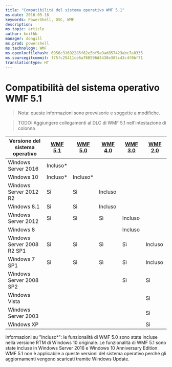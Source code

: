 ```yaml
---
title: "Compatibilità del sistema operativo WMF 5.1"
ms.date: 2016-05-16
keywords: PowerShell, DSC, WMF
description: 
ms.topic: article
author: keithb
manager: dongill
ms.prod: powershell
ms.technology: WMF
ms.openlocfilehash: 6956c31692285f62e5bf5a9ad857423abc7e8335
ms.sourcegitcommit: f75fc25411ce6a768596d3438e385c43c4f0bf71
translationtype: HT
---
```

# <a name="wmf-51-operating-system-compatibility"></a>Compatibilità del sistema operativo WMF 5.1 #

> Nota: queste informazioni sono provvisorie e soggette a modifiche.

>TODO: Aggiungere collegamenti al DLC di WMF 5.1 nell'intestazione di colonna

| Versione del sistema operativo | [WMF 5.1]() | [WMF 5.0](https://aka.ms/wmf5download) | [WMF 4.0](https://aka.ms/wmf4download) |  [WMF 3.0](https://aka.ms/wmf3download) | [WMF 2.0](https://aka.ms/wmf2download) |
| ------------------------ | ----------- | ----------- | ----------- | ------------ |  ------------- |
| Windows Server 2016 | Incluso* |  |  |  |  |
| Windows 10 | Incluso* | Incluso*  | | | |  
| Windows Server 2012 R2| Sì | Sì | Incluso |  |  |
| Windows 8.1 | Sì | Sì |  Incluso |  |  |
| Windows Server 2012 | Sì | Sì | Sì |  Incluso | |
| Windows 8 |  |  |  | Incluso | |
| Windows Server 2008 R2 SP1 | Sì | Sì | Sì |  Sì| Incluso |
| Windows 7 SP1  | Sì | Sì | Sì | Sì | Incluso |
| Windows Server 2008 SP2 | | | | Sì | Sì |
| Windows Vista | | | | | Sì |
| Windows Server 2003| | | |  | Sì |
| Windows XP | | | |  | Sì |


Informazioni su "Incluso*": le funzionalità di WMF 5.0 sono state incluse nella versione RTM di Windows 10 originale.
Le funzionalità di WMF 5.1 sono state incluse in Windows Server 2016 e Windows 10 Anniversary Edition. WMF 5.1 non è applicabile a queste versioni del sistema operativo perché gli aggiornamenti vengono scaricati tramite Windows Update.


